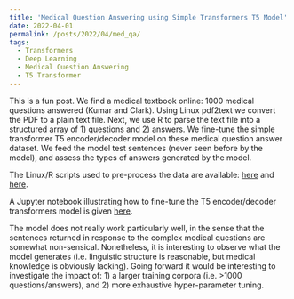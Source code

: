```yaml
---
title: 'Medical Question Answering using Simple Transformers T5 Model'
date: 2022-04-01
permalink: /posts/2022/04/med_qa/
tags:
  - Transformers
  - Deep Learning
  - Medical Question Answering
  - T5 Transformer
---
```


This is a fun post. We find a medical textbook online: 1000 medical questions answered (Kumar and Clark). Using Linux pdf2text we convert the PDF to a plain text file. Next, we use R to parse the text file into a structured array of 1) questions and 2) answers. We fine-tune the simple transformer T5 encoder/decoder model on these medical question answer dataset. We feed the model test sentences (never seen before by the model), and assess the types of answers generated by the model.  

The Linux/R scripts used to pre-process the data are available: [here](../files/2022_04_parse_book_pdf2txt.sh) and [here](../files/2022_04_Parse_KumarClarkBook_To_QuestionAnswerPair_Dataset.R).

A Jupyter notebook illustrating how to fine-tune the T5 encoder/decoder transformers model is given [here](../files/2022_04_SimpleTransformers_T5_QA_MedQuestionAnswer_June2021.ipynb).

The model does not really work particularly well, in the sense that the sentences returned in response to the complex medical questions are somewhat non-sensical. Nonetheless, it is interesting to observe what the model generates (i.e. linguistic structure is reasonable, but medical knowledge is obviously lacking). Going forward it would be interesting to investigate the impact of: 1) a larger training corpora (i.e. >1000 questions/answers), and 2) more exhaustive hyper-parameter tuning. 

